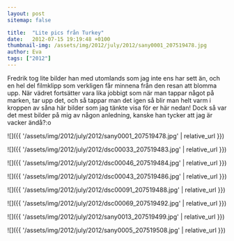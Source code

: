 ```yaml
---
layout: post
sitemap: false

title:  "Lite pics från Turkey"
date:   2012-07-15 19:19:48 +0100
thumbnail-img: /assets/img/2012/july/2012/sany0001_207519478.jpg
author: Eva
tags: ["2012"]
---
```


Fredrik tog lite bilder han med utomlands som jag inte ens har sett än, och en hel del filmklipp som verkligen får minnena från den resan att blomma upp. När vädret fortsätter vara lika jobbigt som när man tappar något på marken, tar upp det, och så tappar man det igen så blir man helt varm i kroppen av såna här bilder som jag tänkte visa för er här nedan! Dock så var det mest bilder på mig av någon anledning, kanske han tycker att jag är vacker ändå?:o

![]({{ '/assets/img/2012/july/2012/sany0001_207519478.jpg'  | relative_url }})

![]({{ '/assets/img/2012/july/2012/dsc00033_207519483.jpg'  | relative_url }})

![]({{ '/assets/img/2012/july/2012/dsc00046_207519484.jpg'  | relative_url }})

![]({{ '/assets/img/2012/july/2012/dsc00043_207519486.jpg'  | relative_url }})

![]({{ '/assets/img/2012/july/2012/dsc00091_207519488.jpg'  | relative_url }})

![]({{ '/assets/img/2012/july/2012/dsc00069_207519492.jpg'  | relative_url }})

![]({{ '/assets/img/2012/july/2012/sany0013_207519499.jpg'  | relative_url }})

![]({{ '/assets/img/2012/july/2012/sany0005_207519508.jpg'  | relative_url }})

